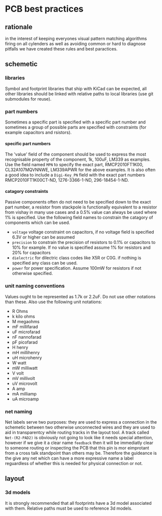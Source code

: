 # PCB best practices
## rationale
in the interest of keeping everyones visual pattern matching algorithms firing on all cylenders as well as avoiding common or hard to diagnose pitfalls we have created these rules and best paractices. 

## schemetic
### libraries
Symbol and footprint libraries that ship with KiCad can be expected, all other libraries should be linked with relative paths to local libraries (use git submodules for reuse).
### part numbers
Sometimes a specific part is specified with a specific part number and sometimes a group of possible parts are specified with constraints (for example capacitors and rsistors).
#### specific part numbers
The 'value' field of the component should be used to express the most recognisable property of the component, 1k, 100uF, LM339 as examples. Use the field named ```MPN``` to specify the exact part, RMCP2010FT1K00, CL32A107MQVNNWE, LM339APWR for the above examples. It is also often a good idea to include a ```Digi-Key_PN``` field with the exact part numbers RMCP2010FT1K00CT-ND, 1276-3366-1-ND, 296-18454-1-ND.
#### catagory constraints
Passive components often do not need to be specified down to the exact part number, a resistor from stackpole is functionally equivalent to a resistor from vishay in many use cases and a 0.5% value can always be used where 1% is specified. Use the following field names to constrain the catagory of components which can be used. 
 - ```voltage``` voltage constraint on capacitors, if no voltage field is specified 6.3V or higher can be assumed
 - ```precision``` to constrain the precision of resistors to 0.1% or capacitors to 10% for example. If no value is specified assume 1% for resistors and 20% for capacitors
 - ```dielectric``` for dilectric class codes like X5R or C0G. if nothing is specified any class can be used.
 - ```power``` for power specification. Assume 100mW for resistors if not otherwise specified.
### unit naming conventions
Values ought to be represented as 1.7k or 2.2uF. Do not use other notations than these. Also use the following unit notations:
 - R Ohms
 - k kilo ohms
 - M megaohms
 - mF millifarad
 - uF microfarad
 - nF nannofarad
 - pF picofarad
 - H henry 
 - mH millihenry
 - uH microhenry
 - W watt
 - mW milliwatt
 - V volt
 - mV millivolt
 - uV microvolt
 - A amp
 - mA milliamp
 - uA microamp
 
### net naming 
Net labels serve two purposes: they are used to express a connection in the schemetic between two otherwise unconnected wires and they are used to aid in transparentcy while routing tracks in the layout tool. A track called ```Net-(R2-PAD2)``` is obviously not going to look like it needs special attention, however if we give it a clear name ```feedback``` then it will be immediatly clear to someone routing or inspecting the PCB that this pin is mor eimprotant from a cross talk standpoint than others may be. 
Therefore the guideance is the give any net which can have a more expressive name a label reguardless of whether this is needed for physical connection or not. 
 
 ## layout
 ### 3d models
 It is strongly recommended that all footprints have a 3d model associated with them. Relative paths must be used to reference 3d models.

